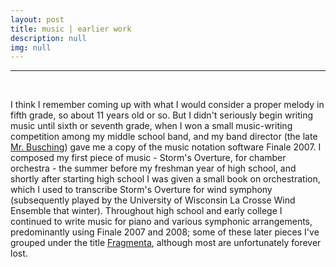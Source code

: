 ```yaml
---
layout: post
title: music | earlier work
description: null
img: null
---
```


***

<br/>

I think I remember coming up with what I would consider a proper melody in fifth grade, so about 11 years old or so. But I didn't seriously begin writing music until sixth or seventh grade, when I won a small music-writing competition among my middle school band, and my band director (the late <a href="http://lacrossetribune.com/jacksoncochronicle/lifestyles/larry-busching-reflects-on-the-magic-at-melrose-mindoro/article_b7a1e05c-a55f-589b-8fbb-ea2befda2b30.html">Mr. Busching</a>) gave me a copy of the music notation software Finale 2007. I composed my first piece of music - Storm's Overture, for chamber orchestra - the summer before my freshman year of high school, and shortly after starting high school I was given a small book on orchestration, which I used to transcribe Storm's Overture for wind symphony (subsequently played by the University of Wisconsin La Crosse Wind Ensemble that winter). Throughout high school and early college I continued to write music for piano and various symphonic arrangements, predominantly using Finale 2007 and 2008; some of these later pieces I've grouped under the title [Fragmenta](http://jared-desjardins.github.io/music/fragmenta), although most are unfortunately forever lost.
